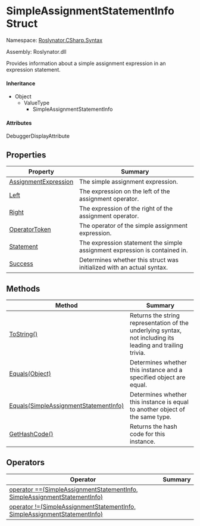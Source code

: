 # SimpleAssignmentStatementInfo Struct

Namespace: [Roslynator.CSharp.Syntax](../README.md)

Assembly: Roslynator\.dll


Provides information about a simple assignment expression in an expression statement\.

#### Inheritance

* Object
  * ValueType
    * SimpleAssignmentStatementInfo

#### Attributes

DebuggerDisplayAttribute

## Properties

| Property| Summary|
| --- | --- |
| [AssignmentExpression](AssignmentExpression/README.md) | The simple assignment expression\. |
| [Left](Left/README.md) | The expression on the left of the assignment operator\. |
| [Right](Right/README.md) | The expression of the right of the assignment operator\. |
| [OperatorToken](OperatorToken/README.md) | The operator of the simple assignment expression\. |
| [Statement](Statement/README.md) | The expression statement the simple assignment expression is contained in\. |
| [Success](Success/README.md) | Determines whether this struct was initialized with an actual syntax\. |

## Methods

| Method| Summary|
| --- | --- |
| [ToString()](ToString/README.md) | Returns the string representation of the underlying syntax, not including its leading and trailing trivia\. |
| [Equals(Object)](Equals/README.md) | Determines whether this instance and a specified object are equal\. |
| [Equals(SimpleAssignmentStatementInfo)](Equals/README.md) | Determines whether this instance is equal to another object of the same type\. |
| [GetHashCode()](GetHashCode/README.md) | Returns the hash code for this instance\. |

## Operators

| Operator| Summary|
| --- | --- |
| [operator ==(SimpleAssignmentStatementInfo, SimpleAssignmentStatementInfo)](op_Equality/README.md) | |
| [operator !=(SimpleAssignmentStatementInfo, SimpleAssignmentStatementInfo)](op_Inequality/README.md) | |

